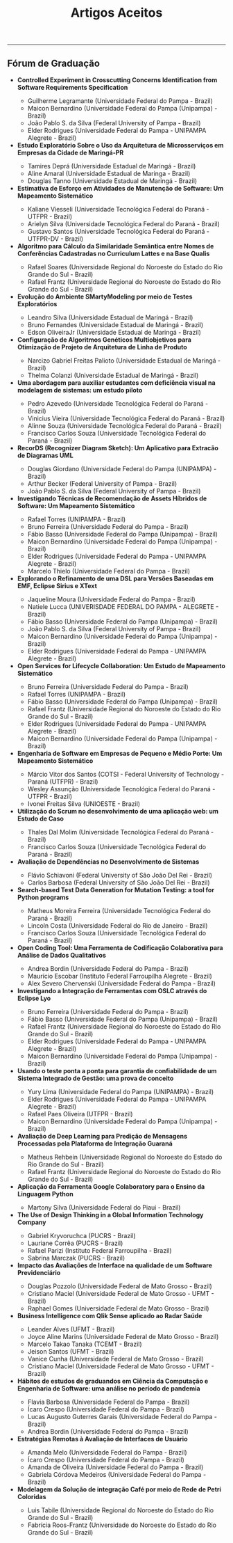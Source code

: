 ﻿---
layout: page-fullwidth
title: "Artigos Aceitos"
#meta_title: "Dúvidas? Entre em contato conosco"
subheadline: ""
#teaser: "Entre em contato conosco pelo e-mail #eres2020.uem@gmail.com"
permalink: "/aceitos/"
header:
   image_fullwidth: banner_eres2020.png
---
<hr>

<h2>Fórum de Graduação</h2>


<ul>
<li><b>Controlled Experiment in Crosscutting Concerns Identification from Software Requirements Specification</b></li>
	<ul>
		<li>Guilherme Legramante (Universidade Federal do Pampa - Brazil)</li>
		<li>Maicon Bernardino (Universidade Federal do Pampa (Unipampa) - Brazil)</li>
		<li>João Pablo S. da Silva (Federal University of Pampa - Brazil)</li>
		<li>Elder Rodrigues (Universidade Federal do Pampa - UNIPAMPA Alegrete - Brazil)</li>		
	</ul>

<li><b>Estudo Exploratório Sobre o Uso da Arquitetura de Microsserviços em Empresas da Cidade de Maringá-PR</b></li>
	<ul>
		<li>Tamires Deprá (Universidade Estadual de Maringá - Brazil)</li>
		<li>Aline Amaral (Universidade Estadual de Maringa - Brazil)</li>
		<li>Douglas Tanno (Universidade Estadual de Maringá - Brazil)</li>		
	</ul>


<li><b>Estimativa de Esforço em Atividades de Manutenção de Software: Um Mapeamento Sistemático</b></li>
	<ul>
		<li>Kaliane Viesseli (Universidade Tecnológica Federal do Paraná - UTFPR - Brazil)</li>
		<li>Arielyn Silva (Universidade Tecnológica Federal do Paraná - Brazil)</li>		
		<li>Gustavo Santos (Universidade Tecnológica Federal do Paraná - UTFPR-DV - Brazil)</li>		
	</ul>

<li><b>Algoritmo para Cálculo da Similaridade Semântica entre Nomes de Conferências Cadastradas no Curriculum Lattes e na Base Qualis</b></li>
	<ul>
		<li>Rafael Soares (Universidade Regional do Noroeste do Estado do Rio Grande do Sul - Brazil)</li>
		<li>Rafael Frantz (Universidade Regional do Noroeste do Estado do Rio Grande do Sul - Brazil)</li>		
	</ul>


<li><b>Evolução do Ambiente SMartyModeling por meio de Testes Exploratórios</b></li>
	<ul>
		<li>Leandro Silva (Universidade Estadual de Maringá - Brazil)</li>
		<li>Bruno Fernandes (Universidade Estadual de Maringá - Brazil)</li>
		<li>Edson OliveiraJr (Universidade Estadual de Maringá - Brazil)</li>
	</ul>


<li><b>Configuração de Algoritmos Genéticos Multiobjetivos para Otimização de Projeto de Arquitetura de Linha de Produto</b></li>
	<ul>
		<li>Narcizo Gabriel Freitas Palioto (Universidade Estadual de Maringá - Brazil)</li>
		<li>Thelma Colanzi (Universidade Estadual de Maringá - Brazil)</li>		
	</ul>

<li><b>Uma abordagem para auxiliar estudantes com deficiência visual na modelagem de sistemas: um estudo piloto</b></li>
	<ul>
		<li>Pedro Azevedo (Universidade Tecnológica Federal do Paraná - Brazil)</li>
		<li>Vinicius Vieira (Universidade Tecnológica Federal do Paraná - Brazil)</li>
		<li>Alinne Souza (Universidade Tecnológica Federal do Paraná - Brazil)</li>		
		<li>Francisco Carlos Souza (Universidade Tecnológica Federal do Paraná - Brazil)</li>
	</ul>


<li><b>RecorDS (Recognizer Diagram Sketch): Um Aplicativo para Extracão de Diagramas UML</b></li>
	<ul>
		<li>Douglas Giordano (Universidade Federal do Pampa (UNIPAMPA) - Brazil)</li>
		<li>Arthur Becker (Federal University of Pampa - Brazil)</li>
		<li>João Pablo S. da Silva (Federal University of Pampa - Brazil)</li>		
	</ul>

<li><b>Investigando Técnicas de Recomendação de Assets Híbridos de Software: Um Mapeamento Sistemático</b></li>
	<ul>
		<li>Rafael Torres (UNIPAMPA - Brazil)</li>
		<li>Bruno Ferreira (Universidade Federal do Pampa - Brazil)</li>
		<li>Fábio Basso (Universidade Federal do Pampa (Unipampa) - Brazil)</li>
		<li>Maicon Bernardino (Universidade Federal do Pampa (Unipampa) - Brazil)</li>
		<li>Elder Rodrigues (Universidade Federal do Pampa - UNIPAMPA Alegrete - Brazil)</li>
		<li>Marcelo Thielo (Universidade Federal do Pampa - Brazil)</li>
	</ul>


<li><b>Explorando o Refinamento de uma DSL para Versões Baseadas em EMF, Eclipse Sirius e XText</b></li>
	<ul>
		<li>Jaqueline Moura (Universidade Federal do Pampa - Brazil)</li>
		<li>Natiele Lucca (UNIVERISDADE FEDERAL DO PAMPA - ALEGRETE - Brazil)</li>
		<li>Fábio Basso (Universidade Federal do Pampa (Unipampa) - Brazil)</li>
		<li>João Pablo S. da Silva (Federal University of Pampa - Brazil)</li>
		<li>Maicon Bernardino (Universidade Federal do Pampa (Unipampa) - Brazil)</li>
		<li>Elder Rodrigues (Universidade Federal do Pampa - UNIPAMPA Alegrete - Brazil)</li>		
	</ul>



<li><b>Open Services for Lifecycle Collaboration: Um Estudo de Mapeamento Sistemático</b></li>
	<ul>
		<li>Bruno Ferreira (Universidade Federal do Pampa - Brazil)</li>
		<li>Rafael Torres (UNIPAMPA - Brazil)</li>
		<li>Fábio Basso (Universidade Federal do Pampa (Unipampa) - Brazil)</li>
		<li>Rafael Frantz (Universidade Regional do Noroeste do Estado do Rio Grande do Sul - Brazil)</li>
		<li>Elder Rodrigues (Universidade Federal do Pampa - UNIPAMPA Alegrete - Brazil)</li>
		<li>Maicon Bernardino (Universidade Federal do Pampa (Unipampa) - Brazil)</li>
	</ul>

<li><b>Engenharia de Software em Empresas de Pequeno e Médio Porte: Um Mapeamento Sistemático</b></li>
	<ul>
		<li>Márcio Vitor dos Santos (COTSI - Federal University of Technology - Paraná (UTFPR) - Brazil)</li>
		<li>Wesley Assunção (Universidade Tecnológica Federal do Paraná - UTFPR - Brazil)</li>
		<li>Ivonei Freitas Silva (UNIOESTE - Brazil)</li>		
	</ul>

<li><b>Utilização do Scrum no desenvolvimento de uma aplicação web: um Estudo de Caso</b></li>
	<ul>
		<li>Thales Dal Molim (Universidade Tecnológica Federal do Paraná - Brazil)</li>
		<li>Francisco Carlos Souza (Universidade Tecnológica Federal do Paraná - Brazil)</li>				
	</ul>

<li><b>Avaliação de Dependências no Desenvolvimento de Sistemas</b></li>
	<ul>
		<li>Flávio Schiavoni (Federal University of São João Del Rei - Brazil)</li>
		<li>Carlos Barbosa (Federal University of São João Del Rei - Brazil)</li>
	</ul>

<li><b>Search-based Test Data Generation for Mutation Testing: a tool for Python programs</b></li>
	<ul>
		<li>Matheus Moreira Ferreira (Universidade Tecnológica Federal do Paraná - Brazil)</li>
		<li>Lincoln Costa (Universidade Federal do Rio de Janeiro - Brazil)</li>
		<li>Francisco Carlos Souza (Universidade Tecnológica Federal do Paraná - Brazil)</li>		
	</ul>

<li><b>Open Coding Tool: Uma Ferramenta de Codificação Colaborativa para Análise de Dados Qualitativos</b></li>
	<ul>
		<li>Andrea Bordin (Universidade Federal do Pampa - Brazil)</li>
		<li>Maurício Escobar (Instituto Federal Farroupilha Alegrete - Brazil)</li>
		<li>Alex Severo Chervenski (Universidade Federal do Pampa - Brazil)</li>				
	</ul>

<li><b>Investigando a Integração de Ferramentas com OSLC através do Eclipse Lyo
</b></li>
	<ul>
		<li>Bruno Ferreira (Universidade Federal do Pampa - Brazil)</li>
		<li>Fábio Basso (Universidade Federal do Pampa (Unipampa) - Brazil)</li>
		<li>Rafael Frantz (Universidade Regional do Noroeste do Estado do Rio Grande do Sul - Brazil)</li>
		<li>Elder Rodrigues (Universidade Federal do Pampa - UNIPAMPA Alegrete - Brazil)</li>
		<li>Maicon Bernardino (Universidade Federal do Pampa (Unipampa) - Brazil)</li>		
	</ul>


<li><b>Usando o teste ponta a ponta para garantia de confiabilidade de um Sistema Integrado de Gestão: uma prova de conceito</b></li>
	<ul>
		<li>Yury Lima (Universidade Federal do Pampa (UNIPAMPA) - Brazil)</li>
		<li>Elder Rodrigues (Universidade Federal do Pampa - UNIPAMPA Alegrete - Brazil)</li>
		<li>Rafael Paes Oliveira (UTFPR - Brazil)</li>
		<li>Maicon Bernardino (Universidade Federal do Pampa (Unipampa) - Brazil)</li>		
	</ul>

<li><b>Avaliação de Deep Learning para Predição de Mensagens Processadas pela Plataforma de Integração Guaraná</b></li>
	<ul>
		<li>Matheus Rehbein (Universidade Regional do Noroeste do Estado do Rio Grande do Sul - Brazil)</li>
		<li>Rafael Frantz (Universidade Regional do Noroeste do Estado do Rio Grande do Sul - Brazil)</li>
	</ul>

<li><b>Aplicação da Ferramenta Google Colaboratory para o Ensino da Linguagem Python</b></li>
	<ul>
		<li>Martony Silva (Universidade Federal do Piaui - Brazil)</li>		
	</ul>

<li><b>The Use of Design Thinking in a Global Information Technology Company</b></li>
	<ul>
		<li>Gabriel Kryvoruchca (PUCRS - Brazil)</li>
		<li>Lauriane Corrêa (PUCRS - Brazil)</li>
		<li>Rafael Parizi (Instituto Federal Farroupilha - Brazil)</li>
		<li>Sabrina Marczak (PUCRS - Brazil)</li>
	</ul>

<li><b>Impacto das Avaliações de Interface na qualidade de um Software Previdenciário</b></li>
	<ul>
		<li>Douglas Pozzolo (Universidade Federal de Mato Grosso - Brazil)</li>
		<li>Cristiano Maciel (Universidade Federal de Mato Grosso - UFMT - Brazil)</li>
		<li>Raphael Gomes (Universidade Federal de Mato Grosso - Brazil)</li>
	</ul>

<li><b>Business Intelligence com Qlik Sense aplicado ao Radar Saúde</b></li>
	<ul>
		<li>Leander Alves (UFMT - Brazil)</li>
		<li>Joyce Aline Marins (Universidade Federal de Mato Grosso - Brazil)</li>
		<li>Marcelo Takao Tanaka (TCEMT - Brazil)</li>
		<li>Jeison Santos (UFMT - Brazil)</li>
		<li>Vanice Cunha (Universidade Federal de Mato Grosso - Brazil)</li>
		<li>Cristiano Maciel (Universidade Federal de Mato Grosso - UFMT - Brazil)</li>
	</ul>

<li><b>Hábitos de estudos de graduandos em Ciência da Computação e Engenharia de Software: uma análise no período de pandemia</b></li>
	<ul>
		<li>Flavia Barbosa (Universidade Federal do Pampa - Brazil)</li>
		<li>Ícaro Crespo (Universidade Federal do Pampa - Brazil)</li>
		<li>Lucas Augusto Guterres Garais (Universidade Federal do Pampa - Brazil)</li>
		<li>Andrea Bordin (Universidade Federal do Pampa - Brazil)</li>
	</ul>

<li><b>Estratégias Remotas à Avaliação de Interfaces de Usuário</b></li>
	<ul>
		<li>Amanda Melo (Universidade Federal do Pampa - Brazil)</li>
		<li>Ícaro Crespo (Universidade Federal do Pampa - Brazil)</li>
		<li>Amanda de Oliveira (Universidade Federal do Pampa - Brazil)</li>
		<li>Gabriela Córdova Medeiros (Universidade Federal do Pampa - Brazil)</li>
	</ul>

<li><b>Modelagem da Solução de integração Café por meio de Rede de Petri Coloridas</b></li>
	<ul>
		<li>Luis Tabile (Universidade Regional do Noroeste do Estado do Rio Grande do Sul - Brazil)</li>
		<li>Fabrícia Roos-Frantz (Universidade do Noroeste do Estado do Rio Grande do Sul - Brazil)</li>		
	</ul>
	

 
<div class="row t30">	
	<img src="{{ site.urlimg }}promocao_apoio_logos.png" alt="" align="center">
</div><!-- /.row -->
